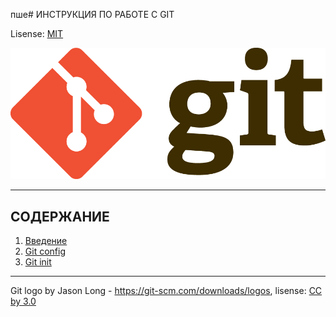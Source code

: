 пше# ИНСТРУКЦИЯ ПО РАБОТЕ С GIT

Lisense: [MIT](lisence.md)

![GIT-logo](./assets/Git-Logo-2Color.png)

___
## СОДЕРЖАНИЕ
1. [Введение](Intro.md)
2. [Git config](config.md)
3. [Git init](init.md)





------
Git logo by Jason Long - https://git-scm.com/downloads/logos,
lisense: [CC by 3.0](https://creativecommons.org/licenses/by/3.0/)
